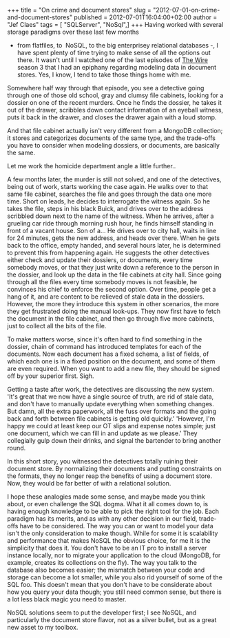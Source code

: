 +++
title = "On crime and document stores"
slug = "2012-07-01-on-crime-and-document-stores"
published = 2012-07-01T16:04:00+02:00
author = "Jef Claes"
tags = [ "SQLServer", "NoSql",]
+++
Having worked with several storage paradigms over these last few months
- from flatfiles, to  NoSQL, to the big enterprisey relational databases
-, I have spent plenty of time trying to make sense of all the options
out there. It wasn't until I watched one of the last episodes of [The
Wire](http://en.wikipedia.org/wiki/The_Wire) season 3 that I had an
epiphany regarding modeling data in document stores. Yes, I know, I tend
to take those things home with me.  
  
Somewhere half way through that episode, you see a detective going
through one of those old school, gray and clumsy file cabinets, looking
for a dossier on one of the recent murders. Once he finds the dossier,
he takes it out of the drawer, scribbles down contact information of an
eyeball witness, puts it back in the drawer, and closes the drawer again
with a loud stomp.  
  
And that file cabinet actually isn't very different from a MongoDB
collection; it stores and categorizes documents of the same type, and
the trade-offs you have to consider when modeling dossiers, or
documents, are basically the same.  
  
Let me work the homicide department angle a little further..  
  
A few months later, the murder is still not solved, and one of the
detectives, being out of work, starts working the case again. He walks
over to that same file cabinet, searches the file and goes through the
data one more time. Short on leads, he decides to interrogate the
witness again. So he takes the file, steps in his black Buick, and
drives over to the address scribbled down next to the name of the
witness. When he arrives, after a grueling car ride through morning rush
hour, he finds himself standing in front of a vacant house. Son of a...
He drives over to city hall, waits in line for 24 minutes, gets the new
address, and heads over there. When he gets back to the office, empty
handed, and several hours later, he is determined to prevent this from
happening again. He suggests the other detectives either check and
update their dossiers, or documents, every time somebody moves, or that
they just write down a reference to the person in the dossier, and look
up the data in the file cabinets at city hall. Since going through all
the files every time somebody moves is not feasible, he convinces his
chief to enforce the second option. Over time, people get a hang of it,
and are content to be relieved of stale data in the dossiers. However,
the more they introduce this system in other scenarios, the more they
get frustrated doing the manual look-ups. They now first have to fetch
the document in the file cabinet, and then go through five more
cabinets, just to collect all the bits of the file.  
  
To make matters worse, since it's often hard to find something in the
dossier, chain of command has introduced templates for each of the
documents. Now each document has a fixed schema, a list of fields, of
which each one is in a fixed position on the document, and some of them
are even required. When you want to add a new file, they should be
signed off by your superior first. Sigh.  
  
Getting a taste after work, the detectives are discussing the new
system. 'It's great that we now have a single source of truth, are rid
of stale data, and don't have to manually update everything when
something changes. But damn, all the extra paperwork, all the fuss over
formats and the going back and forth between file cabinets is getting
old quickly.' 'However, I'm happy we could at least keep our OT slips
and expense notes simple; just one document, which we can fill in and
update as we please.' They collegially gulp down their drinks, and
signal the bartender to bring another round.  
  
In this short story, you witnessed the detectives totally ruining their
document store. By normalizing their documents and putting constraints
on the formats, they no longer reap the benefits of using a document
store. Now, they would be far better of with a relational solution.  
  
I hope these analogies made some sense, and maybe made you think about,
or even challenge the SQL dogma. What it all comes down to, is having
enough knowledge to be able to pick the right tool for the job. Each
paradigm has its merits, and as with any other decision in our field,
trade-offs have to be considered. The way you can or want to model your
data isn't the only consideration to make though. While for some it is
scalability and performance that makes NoSQL the obvious choice, for me
it is the simplicity that does it. You don't have to be an IT pro to
install a server instance locally, nor to migrate your application to
the cloud (MongoDB, for example, creates its collections on the fly).
The way you talk to the database also becomes easier; the mismatch
between your code and storage can become a lot smaller, while you also
rid yourself of some of the SQL foo. This doesn't mean that you don't
have to be considerate about how you query your data though; you still
need common sense, but there is a lot less black magic you need to
master.  
  
NoSQL solutions seem to put the developer first; I see NoSQL, and
particularly the document store flavor, not as a silver bullet, but as a
great new asset to my toolbox.

